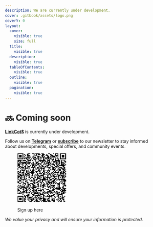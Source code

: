 ```yaml
---
description: We are currently under development.
cover: .gitbook/assets/logo.png
coverY: 0
layout:
  cover:
    visible: true
    size: full
  title:
    visible: true
  description:
    visible: true
  tableOfContents:
    visible: true
  outline:
    visible: true
  pagination:
    visible: true
---
```


# 🔜 Coming soon

[**LinkCot$**](https://linkcots.org/) is currently under development.

Follow us on [**Telegram**](https://t.me/linkcots\_org/) or [**subscribe**](https://aecb16de.sibforms.com/serve/MUIFALnL83XsCBXiOZh\_t5WBjIYaupEVUAEhbhZQOBvXQOtFVj-QLjZEAclxw12xpT5y05dX6AFlqfBgkZNLmRonmj1SNOM4spoDmNznpu2Zbm14mUiNu-f2Jz9dB9F4GotIdlDCObWpY8U7yPLRlwRPM1CT\_EzGuDL6wlKT7PUa3U3ksbtkUdLzp1qGQvwUzhqaswSuWoWMPPBL) to our newsletter to stay informed about developments, special offers, and community events.

<div align="left">

<figure><img src=".gitbook/assets/LinKcot$ _ Opt-in form QR code (1).png" alt="" width="160"><figcaption><p>Sign up here</p></figcaption></figure>

</div>

_We value your privacy and will ensure your information is protected._
